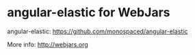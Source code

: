 angular-elastic for WebJars
=========================

angular-elastic: https://github.com/monospaced/angular-elastic


More info: http://webjars.org